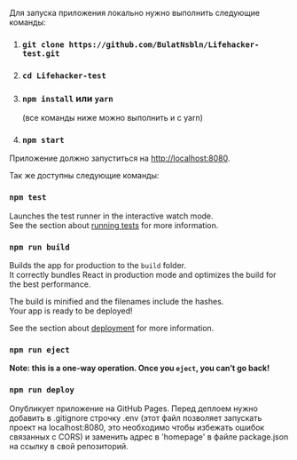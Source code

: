 Для запуска приложения локально нужно выполнить следующие команды:

1. ### `git clone https://github.com/BulatNsbln/Lifehacker-test.git`
2. ### `cd Lifehacker-test`
3. ### `npm install` или `yarn` 
   (все команды ниже можно выполнить и c yarn)
4. ### `npm start`
Приложение должно запуститься на [http://localhost:8080](http://localhost:8080).

Так же доступны следующие команды: 

### `npm test`

Launches the test runner in the interactive watch mode.<br>
See the section about [running tests](https://facebook.github.io/create-react-app/docs/running-tests) for more information.

### `npm run build`

Builds the app for production to the `build` folder.<br>
It correctly bundles React in production mode and optimizes the build for the best performance.

The build is minified and the filenames include the hashes.<br>
Your app is ready to be deployed!

See the section about [deployment](https://facebook.github.io/create-react-app/docs/deployment) for more information.

### `npm run eject`

**Note: this is a one-way operation. Once you `eject`, you can’t go back!**

### `npm run deploy`

Опубликует приложение на GitHub Pages. 
Перед деплоем нужно добавить в .gitignore строчку .env (этот файл позволяет запускать проект на localhost:8080, это необходимо чтобы избежать ошибок связанных с CORS) и 
заменить адрес в 'homepage' в файле package.json на ссылку в свой репозиторий.



 
